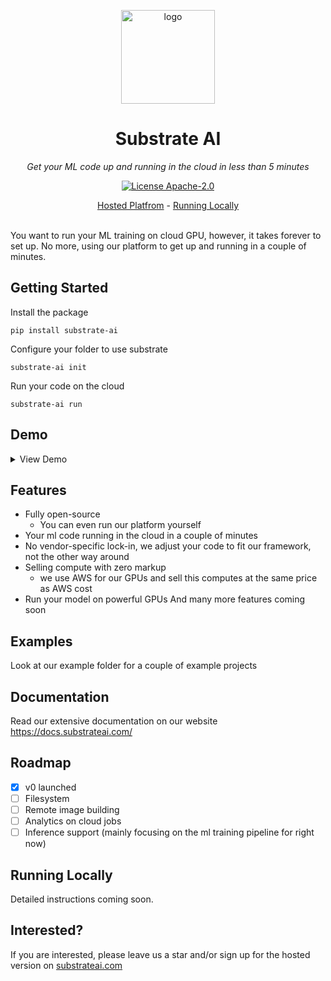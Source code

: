 <p align="center">
  <a href="https://datasaurus.app">
    <img height="150" src="https://github.com/substrate-ai/substrate/assets/32412211/a0c125ad-f6d8-48bd-86f7-7b80d880f3c3" alt="logo">
  </a>
</p>

<h1 align="center">
  Substrate AI
</h1>

<p align="center">
  <i>Get your ML code up and running in the cloud in less than 5 minutes</i>
</p>

<p align="center">
  <a href="/LICENSE"><img alt="License Apache-2.0" src="https://img.shields.io/github/license/substrate-ai/substrate?style=flat-square"></a>
</p>

<p align="center">
  <a href="https://substrateai.com">Hosted Platfrom</a> - <a href="#running-locally">Running Locally</a>
</p>

<br>
You want to run your ML training on cloud GPU, however, it takes forever to set up. No more, using our platform to get up and running in a couple of minutes. 
<br>
<be>

## Getting Started
Install the package

```
pip install substrate-ai
```

Configure your folder to use substrate

```
substrate-ai init
```

Run your code on the cloud

```
substrate-ai run
```

## Demo
<details>
  <summary>View Demo</summary>

  Initialize your folder to be able to run with Substrate
  ```
  substrate-ai init
  ```

  Create a file with some Python code 
  ```py
  print("Welcome to substrate!")
  ```

  modify your `substrate.yaml` if necessary
  ```yaml
  project_name: basic
  hardware:
  type: cpu
  main_file_location: ./main.py
  ```

  Then run your code
  ```
  substrate-ai run
  ```

  The result
  <div align="center">
    <video src="https://github.com/substrate-ai/substrate/assets/32412211/8b84b8d6-1126-46ff-a469-6dcaef0dc83d"/>
  </div>
</details>

## Features

- Fully open-source
   - You can even run our platform yourself
- Your ml code running in the cloud in a couple of minutes
- No vendor-specific lock-in, we adjust your code to fit our framework, not the other way around
- Selling compute with zero markup
    - we use AWS for our GPUs and sell this computes at the same price as AWS cost
- Run your model on powerful GPUs
And many more features coming soon

## Examples

Look at our example folder for a couple of example projects

## Documentation

Read our extensive documentation on our website https://docs.substrateai.com/

## Roadmap

- [x] v0 launched
- [ ] Filesystem
- [ ] Remote image building
- [ ] Analytics on cloud jobs
- [ ] Inference support (mainly focusing on the ml training pipeline for right now)

## Running Locally

Detailed instructions coming soon. 

## Interested?

If you are interested, please leave us a star and/or sign up for the hosted version on [substrateai.com](https://substrateai.com)
